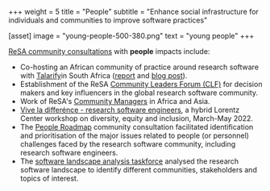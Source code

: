 +++
weight = 5
title = "People"
subtitle = "Enhance social infrastructure for individuals and communities to improve software practices"

[asset]
  image = "young-people-500-380.png"
  text = "young people"
+++

[ReSA community consultations](https://www.researchsoft.org/taskforces/) with **people** impacts include:

* Co-hosting an African community of practice around research software with [Talarify](https://www.talarify.co.za/)in South Africa ([report](https://doi.org/10.5281/zenodo.7980634) and [blog post](https://www.talarify.co.za/2023/05/29/driving-sustainable-research-software-and-systems-insights-from-the-first-research-software-indaba-in-africa/)).
* Establishment of the ReSA [Community Leaders Forum (CLF)](https://www.researchsoft.org/community-forum) for decision makers and key influencers in the global research software community.
* Work of ReSA's [Community Managers](https://www.researchsoft.org/people/) in Africa and Asia.
* [Vive la differénce - research software engineers](https://www.researchsoft.org/events/2022-04/), a hybrid Lorentz Center workshop on diversity, equity and inclusion, March-May 2022.
* The [People Roadmap](https://www.researchsoft.org/documents/people-roadmap.pdf) community consultation facilitated identification and prioritisation of the major issues related to people (or personnel) challenges faced by the research software community, including research software engineers.
* The [software landscape analysis taskforce](http://doi.org/10.5281/zenodo.3699950) analysed the research software landscape to identify different communities, stakeholders and topics of interest.
